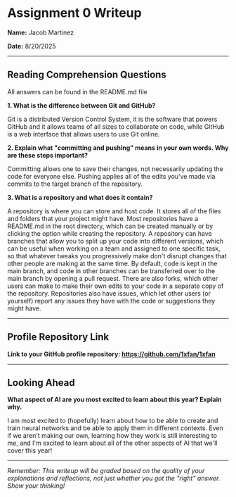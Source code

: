 # Assignment 0 Writeup

**Name:** Jacob Martinez

**Date:** 8/20/2025

---

## Reading Comprehension Questions
All answers can be found in the README.md file

**1. What is the difference between Git and GitHub?**

Git is a distributed Version Control System, it is the software that powers GitHub and it allows teams of all sizes to collaborate on code, while GitHub is a web interface that allows users to use Git online.

**2. Explain what "committing and pushing" means in your own words. Why are these steps important?**

Committing allows one to save their changes, not necessarily updating the code for everyone else. Pushing applies all of the edits you've made via commits to the target branch of the repository.

**3. What is a repository and what does it contain?**

A repository is where you can store and host code. It stores all of the files and folders that your project might have. Most repositories have a README.md in the root directory, which can be created manually or by clicking the option while creating the repository. A repository can have branches that allow you to split up your code into different versions, which can be useful when working on a team and assigned to one specific task, so that whatever tweaks you progressively make don't disrupt changes that other people are making at the same time. By default, code is kept in the main branch, and code in other branches can be transferred over to the main branch by opening a pull request. There are also forks, which other users can make to make their own edits to your code in a separate copy of the repository. Repositories also have issues, which let other users (or yourself) report any issues they have with the code or suggestions they might have.

---

## Profile Repository Link

**Link to your GitHub profile repository: https://github.com/1xfan/1xfan** 

---

## Looking Ahead

**What aspect of AI are you most excited to learn about this year? Explain why.**

I am most excited to (hopefully) learn about how to be able to create and train neural networks and be able to apply them in different contexts. Even if we aren't making our own, learning how they work is still interesting to me, and I'm excited to learn about all of the other aspects of AI that we'll cover this year!

---

*Remember: This writeup will be graded based on the quality of your explanations and reflections, not just whether you got the "right" answer. Show your thinking!*
